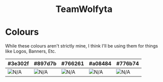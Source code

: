 <div align="center">
  <h1>TeamWolfyta</h1>
</div>

# Colours

While these colours aren't strictly mine, I think I'll be using them for things like Logos, Banners, Etc.

| #3e302f                                                           | #897d7b                                                           | #766261                                                           | #a08484                                                           | #776b74                                                           |
| ----------------------------------------------------------------- | ----------------------------------------------------------------- | ----------------------------------------------------------------- | ----------------------------------------------------------------- | ----------------------------------------------------------------- |
| ![N/A](https://via.placeholder.com/50/3e302f/808080?Text=#3e302f) | ![N/A](https://via.placeholder.com/50/897d7b/808080?Text=#897d7b) | ![N/A](https://via.placeholder.com/50/766261/808080?Text=#766261) | ![N/A](https://via.placeholder.com/50/a08484/808080?Text=#a08484) | ![N/A](https://via.placeholder.com/50/776b74/808080?Text=#776b74) |
